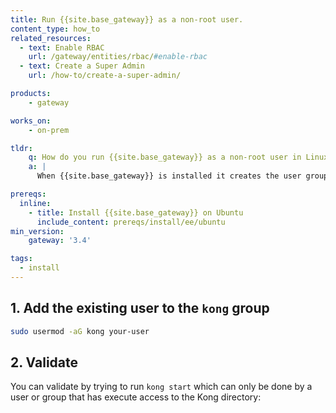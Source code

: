```yaml
---
title: Run {{site.base_gateway}} as a non-root user.
content_type: how_to
related_resources:
  - text: Enable RBAC
    url: /gateway/entities/rbac/#enable-rbac
  - text: Create a Super Admin
    url: /how-to/create-a-super-admin/

products:
    - gateway

works_on:
    - on-prem

tldr:
    q: How do you run {{site.base_gateway}} as a non-root user in Linux
    a: |
      When {{site.base_gateway}} is installed it creates the user group `kong`, users that belong to the `kong` can perform {{site.base_gateway}} actions. Adding your user to that user group will allow you to execute {{site.base_gateway}} commands on the system.

prereqs:
  inline:
    - title: Install {{site.base_gateway}} on Ubuntu
      include_content: prereqs/install/ee/ubuntu
min_version:
    gateway: '3.4'

tags:
  - install
---
```


## 1. Add the existing user to the `kong` group

```sh
sudo usermod -aG kong your-user
```

## 2. Validate

You can validate by trying to run `kong start` which can only be done by a user or group that has execute access to the Kong directory: 

